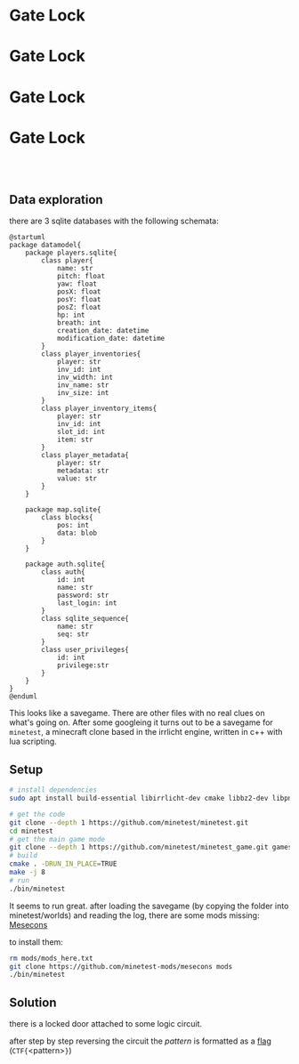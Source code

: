 <span class="glitch__line glitch__line--first"></span>
<span class="glitch__line glitch__line--second"></span>
<h1 class="glitch glitch__color glitch__color--red">Gate Lock</h1>
<h1 class="glitch glitch__color glitch__color--green">Gate Lock</h1>
<h1 class="glitch glitch__color glitch__color--blue">Gate Lock</h1>
<h1 class="glitch glitch__color">Gate Lock</h1>
<br />
<br />


## Data exploration
there are 3 sqlite databases with the following schemata:
```puml
@startuml
package datamodel{
    package players.sqlite{
        class player{
            name: str
            pitch: float
            yaw: float
            posX: float
            posY: float
            posZ: float
            hp: int
            breath: int
            creation_date: datetime
            modification_date: datetime
        }
        class player_inventories{
            player: str
            inv_id: int
            inv_width: int
            inv_name: str
            inv_size: int
        }
        class player_inventory_items{
            player: str
            inv_id: int
            slot_id: int
            item: str
        }
        class player_metadata{
            player: str
            metadata: str
            value: str
        }
    }

    package map.sqlite{
        class blocks{
            pos: int
            data: blob
        }
    }

    package auth.sqlite{
        class auth{
            id: int
            name: str
            password: str
            last_login: int
        }
        class sqlite_sequence{
            name: str
            seq: str
        }
        class user_privileges{
            id: int
            privilege:str
        }
    }
}
@enduml
```
This looks like a savegame. There are other files with no real clues on what's going on. After some googleing it turns out to be a savegame for `minetest`, a minecraft clone based in the irrlicht engine, written in c++ with lua scripting.

## Setup
```bash
# install dependencies
sudo apt install build-essential libirrlicht-dev cmake libbz2-dev libpng-dev libjpeg-dev libxxf86vm-dev libgl1-mesa-dev libsqlite3-dev libogg-dev libvorbis-dev libopenal-dev libcurl4-gnutls-dev libfreetype6-dev zlib1g-dev libgmp-dev libjsoncpp-dev

# get the code
git clone --depth 1 https://github.com/minetest/minetest.git
cd minetest
# get the main game mode
git clone --depth 1 https://github.com/minetest/minetest_game.git games/minetest_game
# build
cmake . -DRUN_IN_PLACE=TRUE
make -j 8
# run
./bin/minetest
```

It seems to run great. after loading the savegame (by copying the folder into minetest/worlds) and reading the log, there are some mods missing: [Mesecons](https://github.com/minetest-mods/mesecons)

to install them:
```bash
rm mods/mods_here.txt
git clone https://github.com/minetest-mods/mesecons mods
./bin/minetest
```
## Solution
there is a locked door attached to some logic circuit.

after step by step reversing the circuit the _pattern_ is formatted as a [flag](../flags.html#80_gatelock) (`CTF{`\<pattern>`}`)

